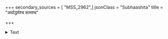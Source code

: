 +++
secondary_sources = [ "MSS_2962",]
jsonClass = "Subhaashita"
title = "अर्थाद्धर्मश्च कामश्च"

+++

<details><summary>Text</summary>

अर्थाद्धर्मश्च कामश्च स्वर्गश्चैव नराधिप।  
प्राणयात्रा हि लोकस्य विनार्थं न प्रसिध्यति॥
</details>
